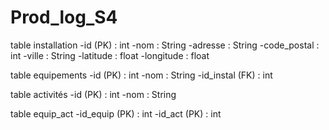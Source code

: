 # Prod_log_S4

table installation
-id (PK) : int
-nom : String
-adresse : String
-code_postal : int
-ville : String
-latitude : float
-longitude : float


table equipements
-id (PK) : int
-nom : String
-id_instal (FK) : int


table activités
-id (PK) : int
-nom : String


table equip_act
-id_equip (PK) : int
-id_act (PK) : int
